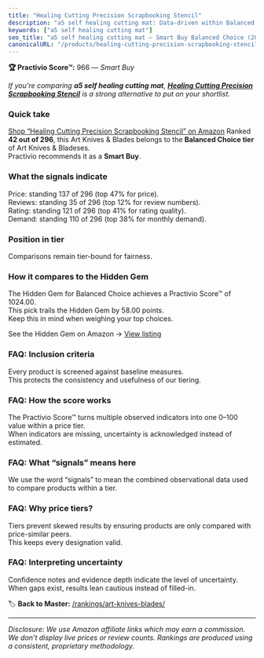 ```yaml
---
title: "Healing Cutting Precision Scrapbooking Stencil"
description: "a5 self healing cutting mat: Data-driven within Balanced Choice ranking using the Practivio Score™. Positioned by quality, value, demand, findability, momentum."
keywords: ["a5 self healing cutting mat"]
seo_title: "a5 self healing cutting mat — Smart Buy Balanced Choice (2025)"
canonicalURL: "/products/healing-cutting-precision-scrapbooking-stencil-B0BWYFQGW1/"
---
```


**🏆 Practivio Score™:** 966 — _Smart Buy_


*If you're comparing **a5 self healing cutting mat**, **[Healing Cutting Precision Scrapbooking Stencil](https://www.amazon.com/dp/B0BWYFQGW1?tag=practivio-20)** is a strong alternative to put on your shortlist.*
### Quick take
[Shop “Healing Cutting Precision Scrapbooking Stencil” on Amazon](https://www.amazon.com/dp/B0BWYFQGW1?tag=practivio-20)
Ranked **42 out of 296**, this Art Knives & Blades belongs to the **Balanced Choice tier** of Art Knives & Bladeses.  
Practivio recommends it as a **Smart Buy**.

### What the signals indicate
Price: standing 137 of 296 (top 47% for price).  
Reviews: standing 35 of 296 (top 12% for review numbers).  
Rating: standing 121 of 296 (top 41% for rating quality).  
Demand: standing 110 of 296 (top 38% for monthly demand).

### Position in tier
Comparisons remain tier-bound for fairness.

### How it compares to the Hidden Gem
The Hidden Gem for Balanced Choice achieves a Practivio Score™ of 1024.00.  
This pick trails the Hidden Gem by 58.00 points.  
Keep this in mind when weighing your top choices.  

See the Hidden Gem on Amazon → [View listing](https://www.amazon.com/dp/B075NYWF5P?tag=practivio-20)

### FAQ: Inclusion criteria
Every product is screened against baseline measures.  
This protects the consistency and usefulness of our tiering.

### FAQ: How the score works
The Practivio Score™ turns multiple observed indicators into one 0–100 value within a price tier.  
When indicators are missing, uncertainty is acknowledged instead of estimated.

### FAQ: What “signals” means here
We use the word “signals” to mean the combined observational data used to compare products within a tier.

### FAQ: Why price tiers?
Tiers prevent skewed results by ensuring products are only compared with price-similar peers.  
This keeps every designation valid.

### FAQ: Interpreting uncertainty
Confidence notes and evidence depth indicate the level of uncertainty.  
When gaps exist, results lean cautious instead of filled-in.


🏷️ **Back to Master:** [/rankings/art-knives-blades/](/rankings/art-knives-blades/)

---
_Disclosure: We use Amazon affiliate links which may earn a commission. We don’t display live prices or review counts. Rankings are produced using a consistent, proprietary methodology._
